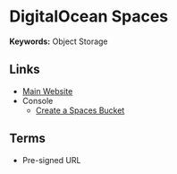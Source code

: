 # DigitalOcean Spaces

**Keywords:** Object Storage

## Links

- [Main Website](https://digitalocean.com/products/spaces)
- Console
  - [Create a Spaces Bucket](https://cloud.digitalocean.com/spaces/new)

## Terms

- Pre-signed URL

<!--
https://<bucket-name>.nyc3.digitaloceanspaces.com
-->

